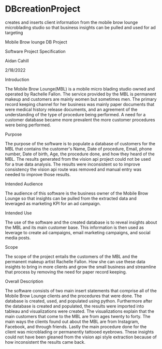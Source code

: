 # DBcreationProject
creates and inserts client information from the mobile brow lounge 
microblading studio so that business insights can be pulled and used for ad targeting

Mobile Brow lounge DB Project

Software Project Specification

Aidan Cahill

2/18/2022

Introduction

The Mobile Brow Lounge(MBL) is a mobile micro blading studio owned and operated by Rachelle Fallon. 
The service provided by the MBL is permanent makeup and customers are mainly women but sometimes men. 
The primary record keeping channel for her business was mainly paper documents that were medical history 
release documents, and an agreement of the understanding of the type of procedure being performed. A need 
for a customer database became more prevalent the more customer procedures were being performed.

Purpose

The purpose of the software is to populate a database of customers for the MBL that contains the customer's 
Name, Date of procedure, Email, phone number, Date of birth, Age, the procedure done, and how they heard of the MBL. 
The results generated from the vision api project could not be used for a true data analysis. The results were inconsistent 
so to improve consistency the vision api route was removed and manual entry was needed to improve those results. 

Intended Audience

The audience of this software is the business owner of the Mobile Brow Lounge so that insights can be pulled from 
the extracted data and leveraged as marketing KPI for an ad campaign.

Intended Use

The use of the software and the created database is to reveal insights about the MBL and its main customer base. 
This information is then used as leverage to create ad campaigns, email marketing campaigns, and social media posts.

Scope

The scope of the project entails the customers of the MBL and the permanent makeup artist Rachelle Fallon. 
How she can use these data insights to bring in more clients and grow the small business and streamline that 
process by removing the need for paper record keeping.

Overall Description

The software consists of two main insert statements that comprise all of the Mobile Brow Lounge clients and the 
procedures that were done. The database is created, used, and populated using python. Furthermore after the database 
is created and populated, the results were imported into tableau and visualizations were created. The visualizations 
explain that the main customers that come to the MBL are from ages twenty to forty. The main ways the clients found out 
about the MBL are from Instagram, Facebook, and through friends. Lastly the main procedure done for the client was microblading 
or permanently tattooed eyebrows. These insights could not have been gleaned from the vision api style extraction because of how 
inconsistent the results came back. 

